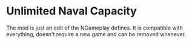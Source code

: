 # Unlimited Naval Capacity

The mod is just an edit of the NGameplay defines.
It is compatible with everything, doesn't require a new game and can be removed whenever.
